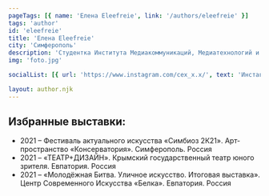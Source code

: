 ```yaml
---
pageTags: [{ name: 'Елена Eleefreie', link: '/authors/eleefreie' }]
tags: 'author'
id: 'eleefreie'
title: 'Елена Eleefreie'
city: 'Симферополь'
description: 'Студентка Института Медиакоммуникаций, Медиатехнологий и Дизайна по специальности графическое искусство и коммуникативный дизайн.'
img: 'foto.jpg'

socialList: [{ url: 'https://www.instagram.com/cex_x.x/', text: 'Инстаграм' }]

layout: author.njk
---
```


## Избранные выставки:

- 2021 – Фестиваль актуального искусства «Симбиоз 2К21». Арт-пространство «Консерватория». Симферополь. Россия
- 2021 – «ТЕАТР+ДИЗАЙН». Крымский государственный театр юного зрителя. Евпатория. Россия
- 2021 – «Молодёжная Битва. Уличное искусство. Итоговая выставка». Центр Современного Искусства «Белка». Евпатория. Россия
